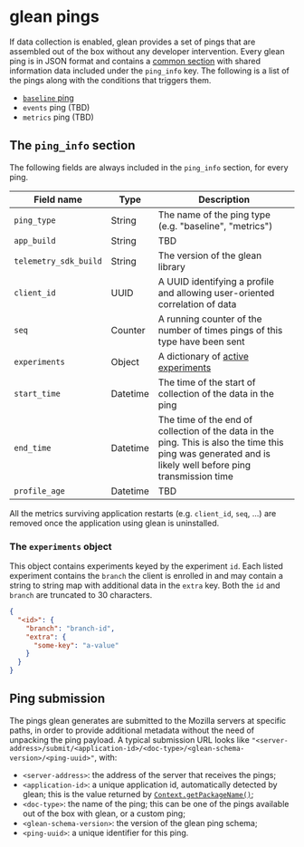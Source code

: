 # glean pings

If data collection is enabled, glean provides a set of pings that are assembled out of the box
without any developer intervention.
Every glean ping is in JSON format and contains a [common section](#the-common-information-section)
with shared information data included under the `ping_info` key.
The following is a list of the pings along with the conditions that triggers them.

- [`baseline` ping](baseline.md)
- `events` ping (TBD)
- `metrics` ping (TBD)

## The `ping_info` section
The following fields are always included in the `ping_info` section, for every ping.

| Field name | Type | Description |
|---|---|---|
| `ping_type` | String | The name of the ping type (e.g. "baseline", "metrics") |
| `app_build` | String | TBD |
| `telemetry_sdk_build` | String | The version of the glean library |
| `client_id` | UUID |  A UUID identifying a profile and allowing user-oriented correlation of data |
| `seq` | Counter | A running counter of the number of times pings of this type have been sent |
| `experiments` | Object | A dictionary of [active experiments](#the-experiments-object) |
| `start_time` | Datetime | The time of the start of collection of the data in the ping |
| `end_time` | Datetime | The time of the end of collection of the data in the ping. This is also the time this ping was generated and is likely well before ping transmission time |
| `profile_age` | Datetime | TBD |

All the metrics surviving application restarts (e.g. `client_id`, `seq`, ...) are removed once the
application using glean is uninstalled.

### The `experiments` object
This object contains experiments keyed by the experiment `id`. Each listed experiment contains the
`branch` the client is enrolled in and may contain a string to string map with additional data in the
`extra` key. Both the `id` and `branch` are truncated to 30 characters.

```json
{
  "<id>": {
    "branch": "branch-id",
    "extra": {
      "some-key": "a-value"
    }
  }
}
```

## Ping submission
The pings glean generates are submitted to the Mozilla servers at specific paths, in order to provide
additional metadata without the need of unpacking the ping payload. A typical submission URL looks like
`"<server-address>/submit/<application-id>/<doc-type>/<glean-schema-version>/<ping-uuid>"`, with:
 
- `<server-address>`: the address of the server that receives the pings;
- `<application-id>`: a unique application id, automatically detected by glean; this is the value returned by [`Context.getPackageName()`](http://developer.android.com/reference/android/content/Context.html#getPackageName());
- `<doc-type>`: the name of the ping; this can be one of the pings available out of the box with glean, or a custom ping;
- `<glean-schema-version>`: the version of the glean ping schema;
- `<ping-uuid>`: a unique identifier for this ping.
